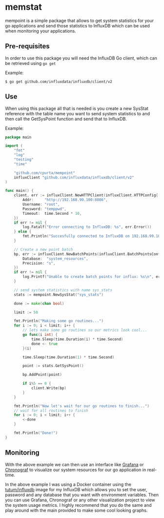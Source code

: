 # memstat

mempoint is a simple package that allows to get system statistics for your go applications and
send those statistics to InfluxDB which can be used when monitoring your applications.

## Pre-requisites

In order to use this package you will need the InfluxDB Go client, which can be retrieved using
`go get`

Example:
```
$ go get github.com/influxdata/influxdb/client/v2
```

## Use

When using this package all that is needed is you create a new SysStat reference with the table name
you want to send system statistics to and then call the GetSysPoint function and send that to InfluxDB.

Example:

```go
package main

import (
    "fmt"
	"log"
	"testing"
	"time"

    "github.com/cpurta/mempoint"
    influxClient "github.com/influxdata/influxdb/client/v2"
)

func main() {
    client, err := influxClient.NewHTTPClient(influxClient.HTTPConfig{
		Addr:     "http://192.168.99.100:8086",
		Username: "root",
		Password: "temppwd",
		Timeout:  time.Second * 10,
	})
	if err != nil {
		log.Fatalf("Error connecting to InfluxDB: %s", err.Error())
	} else {
		fmt.Println("Succesfully connected to InfluxDB on 192.168.99.100")
	}

	// Create a new point batch
	bp, err := influxClient.NewBatchPoints(influxClient.BatchPointsConfig{
		Database:  "system_resources",
		Precision: "s",
	})
	if err != nil {
		log.Printf("Unable to create batch points for influx: %s\n", err.Error())
	}

	// send system statistics with name sys_stats
	stats := mempoint.NewSysStat("sys_stats")

	done := make(chan bool)

	limit := 50

	fmt.Println("Making some go routines...")
	for i := 0; i < limit; i++ {
		// lets make some go routines so our metrics look cool...
		go func(i int) {
			time.Sleep(time.Duration(i) * time.Second)
			done <- true
		}(i)

		time.Sleep(time.Duration(1) * time.Second)

		point := stats.GetSysPoint()

		bp.AddPoint(point)

		if i%5 == 0 {
			client.Write(bp)
		}
	}

	fmt.Println("Now let's wait for our go routines to finish...")
	// wait for all routines to finish
	for i := 0; i < limit; i++ {
		<-done
	}

	fmt.Println("Done!")
}
```

## Monitoring

With the above example we can then use an interface like [Grafana](http://http://grafana.org/) or [Chronograf](https://influxdata.com/time-series-platform/chronograf/)
to visualize our system resources for our go application in real-time.

In the above example I was using a Docker container using the [tutum/influxdb](https://hub.docker.com/r/tutum/influxdb/) image for my InfluxDB which allows
you to set the user, password and any database that you want with environment variables. Then you can use Grafana, Chronograf or any other visualization project
to view the system usage metrics. I highly recommend that you do the same and play around with the main provided to make some cool looking graphs.
